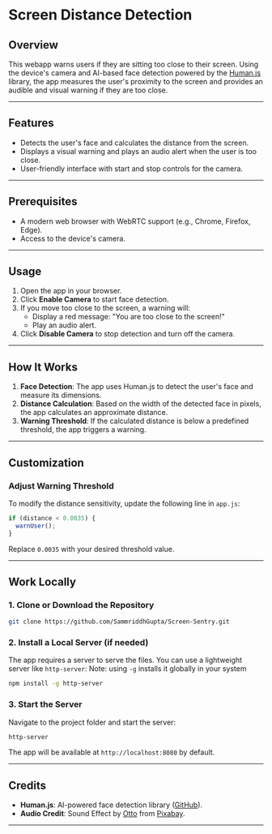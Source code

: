 # Screen Distance Detection

## Overview
This webapp warns users if they are sitting too close to their screen. Using the device's camera and AI-based face detection powered by the [Human.js](https://github.com/vladmandic/human) library, the app measures the user's proximity to the screen and provides an audible and visual warning if they are too close.

---

## Features
- Detects the user's face and calculates the distance from the screen.
- Displays a visual warning and plays an audio alert when the user is too close.
- User-friendly interface with start and stop controls for the camera.

---

## Prerequisites
- A modern web browser with WebRTC support (e.g., Chrome, Firefox, Edge).
- Access to the device's camera.

---

## Usage

1. Open the app in your browser.
2. Click **Enable Camera** to start face detection.
3. If you move too close to the screen, a warning will:
   - Display a red message: "You are too close to the screen!"
   - Play an audio alert.
4. Click **Disable Camera** to stop detection and turn off the camera.

---

## How It Works
1. **Face Detection**: The app uses Human.js to detect the user's face and measure its dimensions.
2. **Distance Calculation**: Based on the width of the detected face in pixels, the app calculates an approximate distance.
3. **Warning Threshold**: If the calculated distance is below a predefined threshold, the app triggers a warning.

---

## Customization
### Adjust Warning Threshold
To modify the distance sensitivity, update the following line in `app.js`:

```javascript
if (distance < 0.0035) {
  warnUser();
}
```

Replace `0.0035` with your desired threshold value.

---

## Work Locally

### 1. Clone or Download the Repository
```bash
git clone https://github.com/SammriddhGupta/Screen-Sentry.git
```

### 2. Install a Local Server (if needed)
The app requires a server to serve the files. You can use a lightweight server like `http-server`:
Note: using `-g` installs it globally in your system

```bash
npm install -g http-server
```

### 3. Start the Server
Navigate to the project folder and start the server:

```bash
http-server
```

The app will be available at `http://localhost:8080` by default.


---



## Credits
- **Human.js**: AI-powered face detection library ([GitHub](https://github.com/vladmandic/human)).
- **Audio Credit**: Sound Effect by [Otto](https://pixabay.com/users/voicebosch-30143949/?utm_source=link-attribution&utm_medium=referral&utm_campaign=music&utm_content=175692) from [Pixabay](https://pixabay.com/sound-effects//?utm_source=link-attribution&utm_medium=referral&utm_campaign=music&utm_content=175692).

---


